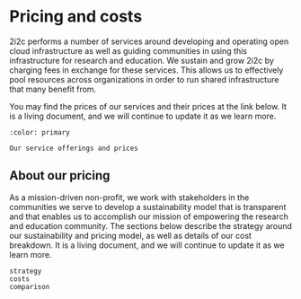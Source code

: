 # Pricing and costs

2i2c performs a number of services around developing and operating open cloud infrastructure as well as guiding communities in using this infrastructure for research and education.
We sustain and grow 2i2c by charging fees in exchange for these services.
This allows us to effectively pool resources across organizations in order to run shared infrastructure that many benefit from.

You may find the prices of our services and their prices at the link below.
It is a living document, and we will continue to update it as we learn more.

```{button-link} https://docs.google.com/document/d/1FNiDyKNDoe_TgU2WxuNZ5CayYD56tlNJpImQsAIGOmg/edit?usp=sharing
:color: primary

Our service offerings and prices
```

## About our pricing

As a mission-driven non-profit, we work with stakeholders in the communities we serve to develop a sustainability model that is transparent and that enables us to accomplish our mission of empowering the research and education community.
The sections below describe the strategy around our sustainability and pricing model, as well as details of our cost breakdown.
It is a living document, and we will continue to update it as we learn more.

```{toctree}
strategy
costs
comparison
```
